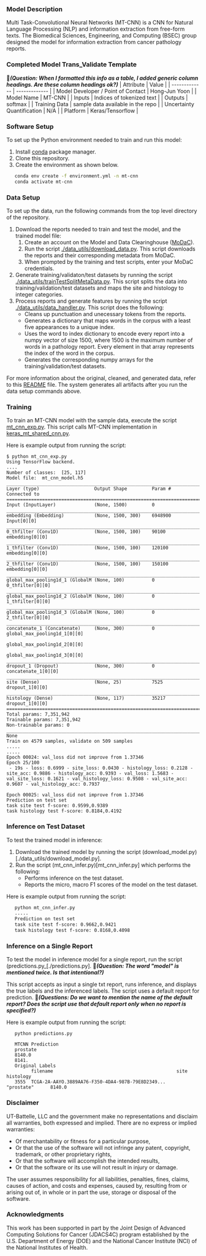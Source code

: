 ### Model Description
Multi Task-Convolutional Neural Networks (MT-CNN) is a CNN for Natural Language Processing (NLP) and information extraction from free-form texts. The Biomedical Sciences, Engineering, and Computing (BSEC) group designed the model for information extraction from cancer pathology reports.

### Completed Model Trans_Validate Template
&#x1F534;_**(Question: When I formatted this info as a table, I added generic column headings. Are these column headings ok?)**_
| Attribute  | Value |
| ------------- | ------------- |
| Model Developer / Point of Contact  | Hong-Jun Yoon |
| Model Name | MT-CNN |
| Inputs  | Indices of tokenized text  |
| Outputs  | softmax  |
| Training Data  | sample data available in the repo  |
| Uncertainty Quantification  | N/A  |
| Platform  | Keras/Tensorflow   |

### Software Setup
To set up the Python environment needed to train and run this model:
1. Install [conda](https://docs.conda.io/en/latest/) package manager.
2. Clone this repository.
3. Create the environment as shown below.
```bash
   conda env create -f environment.yml -n mt-cnn
   conda activate mt-cnn
   ```
### Data Setup

To set up the data, run the following commands from the top level directory of the repository.
1. Download the reports needed to train and test the model, and the trained model file:
   1. Create an account on the Model and Data Clearinghouse ([MoDaC](https://modac.cancer.gov)). 
   2. Run the script  [./data_utils/download_data.py](./data_utils/download_data.py). This script downloads the reports and their corresponding metadata from MoDaC.
   3. When prompted by the training and test scripts, enter your MoDaC credentials.
2. Generate training/validaton/test datasets by running the script [./data_utils/trainTestSplitMetaData.py](./data_utils/trainTestSplitMetaData.py). This script splits the data into training/validation/test datasets and maps the site and histology to integer categories. 
3. Process reports and generate features by running the script [./data_utils/data_handler.py](./data_utils/data_handler.py). This script does the following: 
   * Cleans up punctuation and unecessary tokens from the reports.
   * Generates a dictionary that maps words in the corpus with a least five appearances to a unique index. 
   * Uses the word to index dictionary to encode every report into a numpy vector of size 1500, where 1500 is the maximum number of words in a pathology report. Every element in that array represents the index of the word in the corpus.
   * Generates the corresponding numpy arrays for the training/validation/test datasets.

For more information about the original, cleaned, and generated data, refer to this [README](./data/README.md) file. The system generates all artifacts after you run the data setup commands above.

### Training

To train an MT-CNN model with the sample data, execute the script [mt_cnn_exp.py](./mt_cnn_exp.py). This script calls MT-CNN implementation in [keras_mt_shared_cnn.py](./keras_mt_shared_cnn.py). 

Here is example output from running the script:

```
$ python mt_cnn_exp.py
Using TensorFlow backend.
....
Number of classes:  [25, 117]
Model file:  mt_cnn_model.h5
__________________________________________________________________________________________________
Layer (type)                    Output Shape         Param #     Connected to                     
==================================================================================================
Input (InputLayer)              (None, 1500)         0                                            
__________________________________________________________________________________________________
embedding (Embedding)           (None, 1500, 300)    6948900     Input[0][0]                      
__________________________________________________________________________________________________
0_thfilter (Conv1D)             (None, 1500, 100)    90100       embedding[0][0]                  
__________________________________________________________________________________________________
1_thfilter (Conv1D)             (None, 1500, 100)    120100      embedding[0][0]                  
__________________________________________________________________________________________________
2_thfilter (Conv1D)             (None, 1500, 100)    150100      embedding[0][0]                  
__________________________________________________________________________________________________
global_max_pooling1d_1 (GlobalM (None, 100)          0           0_thfilter[0][0]                 
__________________________________________________________________________________________________
global_max_pooling1d_2 (GlobalM (None, 100)          0           1_thfilter[0][0]                 
__________________________________________________________________________________________________
global_max_pooling1d_3 (GlobalM (None, 100)          0           2_thfilter[0][0]                 
__________________________________________________________________________________________________
concatenate_1 (Concatenate)     (None, 300)          0           global_max_pooling1d_1[0][0]     
                                                                 global_max_pooling1d_2[0][0]     
                                                                 global_max_pooling1d_3[0][0]     
__________________________________________________________________________________________________
dropout_1 (Dropout)             (None, 300)          0           concatenate_1[0][0]              
__________________________________________________________________________________________________
site (Dense)                    (None, 25)           7525        dropout_1[0][0]                  
__________________________________________________________________________________________________
histology (Dense)               (None, 117)          35217       dropout_1[0][0]                  
==================================================================================================
Total params: 7,351,942
Trainable params: 7,351,942
Non-trainable params: 0
__________________________________________________________________________________________________
None
Train on 4579 samples, validate on 509 samples
.....
.....
Epoch 00024: val_loss did not improve from 1.37346
Epoch 25/100
 - 19s - loss: 0.6999 - site_loss: 0.0430 - histology_loss: 0.2128 - site_acc: 0.9886 - histology_acc: 0.9393 - val_loss: 1.5683 - val_site_loss: 0.1621 - val_histology_loss: 0.9508 - val_site_acc: 0.9607 - val_histology_acc: 0.7937

Epoch 00025: val_loss did not improve from 1.37346
Prediction on test set 
task site test f-score: 0.9599,0.9389
task histology test f-score: 0.8184,0.4192
```

### Inference on Test Dataset
To test the trained model in inference:
1. Download the trained model by running the script (download_model.py)[./data_utils/download_model.py]. 
2. Run the script (mt_cnn_infer.py)[mt_cnn_infer.py] which performs the following:
   * Performs inference on the test dataset.
   * Reports the micro, macro F1 scores of the model on the test dataset.

Here is example output from running the script:

```bash
   python mt_cnn_infer.py
   .....
   Prediction on test set 
   task site test f-score: 0.9662,0.9421
   task histology test f-score: 0.8168,0.4098
   ```

### Inference on a Single Report
To test the model in inference model for a single report, run the script (predictions.py_[./predictions.py]. &#x1F534;_**(Question: The word "model" is mentioned twice. Is that intentional?)**_

This script accepts as input a single txt report, runs inference, and displays the true labels and the inferenced labels. The script uses a default report for prediction. &#x1F534;_**(Questions: Do we want to mention the name of the default report? Does the script use that default report only when no report is specified?)**_

Here is example output from running the script:

```
   python predictions.py
   
   MTCNN Prediction
   prostate
   8140.0
   8141.
   Original Labels
         filename                                             site            histology
   3555  TCGA-2A-AAYO.3889AA76-F350-4DA4-987B-79E8D2349...    "prostate"      8140.0

```

### Disclaimer
UT-Battelle, LLC and the government make no representations and disclaim all warranties, both expressed and implied. There are no express or implied warranties:
* Of merchantability or fitness for a particular purpose, 
* Or that the use of the software will not infringe any patent, copyright, trademark, or other proprietary rights, 
* Or that the software will accomplish the intended results, 
* Or that the software or its use will not result in injury or damage. 

The user assumes responsibility for all liabilities, penalties, fines, claims, causes of action, and costs and expenses, caused by, resulting from or arising out of, in whole or in part the use, storage or disposal of the software.


### Acknowledgments
This work has been supported in part by the Joint Design of Advanced Computing Solutions for Cancer (JDACS4C) program established by the U.S. Department of Energy (DOE) and the National Cancer Institute (NCI) of the National Institutes of Health.
